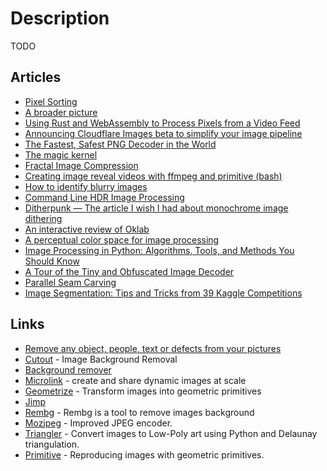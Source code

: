 # Description

TODO


## Articles

- [Pixel Sorting](http://satyarth.me/articles/pixel-sorting/)
- [A broader picture](https://evilmartians.com/chronicles/a-broader-picture-a-guide-on-imgproxy-for-businesses)
- [Using Rust and WebAssembly to Process Pixels from a Video Feed](https://dev.to/fallenstedt/using-rust-and-webassembly-to-process-pixels-from-a-video-feed-4hhg)
- [Announcing Cloudflare Images beta to simplify your image pipeline](https://blog.cloudflare.com/announcing-cloudflare-images-beta/)
- [The Fastest, Safest PNG Decoder in the World](https://nigeltao.github.io/blog/2021/fastest-safest-png-decoder.html)
- [The magic kernel](http://www.johncostella.com/magic/)
- [Fractal Image Compression](https://pvigier.github.io/2018/05/14/fractal-image-compression.html)
- [Creating image reveal videos with ffmpeg and primitive (bash)](https://blog.forret.com/2021/01/21/creating-image-reveal-videos-with-ffmpeg-and-primitive/)
- [How to identify blurry images](https://rbaron.net/blog/2020/02/16/How-to-identify-blurry-images.html)
- [Command Line HDR Image Processing](https://tylercipriani.com/blog/2021/06/29/commandline-hdr-image-processing/)
- [Ditherpunk — The article I wish I had about monochrome image dithering](https://surma.dev/things/ditherpunk/)
- [An interactive review of Oklab](https://raphlinus.github.io/color/2021/01/18/oklab-critique.html)
- [A perceptual color space for image processing](https://bottosson.github.io/posts/oklab/)
- [Image Processing in Python: Algorithms, Tools, and Methods You Should Know](https://neptune.ai/blog/image-processing-in-python-algorithms-tools-and-methods-you-should-know)
- [A Tour of the Tiny and Obfuscated Image Decoder](http://eastfarthing.com/blog/2020-09-14-decoder/)
- [Parallel Seam Carving](https://shwestrick.github.io/2020/07/29/seam-carve.html)
- [Image Segmentation: Tips and Tricks from 39 Kaggle Competitions](https://neptune.ai/blog/image-segmentation-tips-and-tricks-from-kaggle-competitions)


## Links

- [Remove any object, people, text or defects from your pictures](https://cleanup.pictures/)
- [Cutout](https://www.cutout.pro/) - Image Background Removal
- [Background remover](https://backgroundremover.app/)
- [Microlink](https://cards.microlink.io/editor) - create and share dynamic images at scale
- [Geometrize](https://www.geometrize.co.uk/) - Transform images into geometric primitives
- [Jimp](https://github.com/oliver-moran/jimp)
- [Rembg](https://github.com/danielgatis/rembg) - Rembg is a tool to remove images background
- [Mozjpeg](https://github.com/mozilla/mozjpeg) - Improved JPEG encoder.
- [Triangler](https://github.com/tdh8316/triangler) - Convert images to Low-Poly art using Python and Delaunay triangulation.
- [Primitive](https://github.com/fogleman/primitive) - Reproducing images with geometric primitives.
